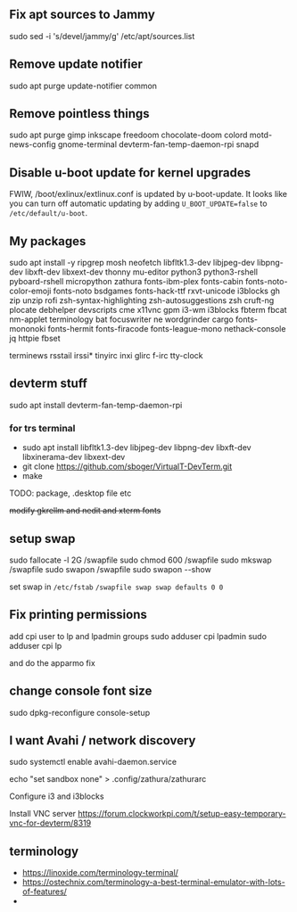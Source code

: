 
## Fix apt sources to Jammy
sudo sed -i 's/devel/jammy/g' /etc/apt/sources.list

## Remove update notifier
sudo apt purge update-notifier common


## Remove pointless things
sudo apt purge gimp inkscape freedoom chocolate-doom colord motd-news-config gnome-terminal devterm-fan-temp-daemon-rpi snapd 


## Disable u-boot update for kernel upgrades
FWIW, /boot/exlinux/extlinux.conf is updated by u-boot-update. It looks like you can turn off automatic updating by adding `U_BOOT_UPDATE=false` to `/etc/default/u-boot`.


## My packages
  
sudo apt install -y 
ripgrep mosh neofetch libfltk1.3-dev libjpeg-dev libpng-dev libxft-dev libxext-dev thonny mu-editor python3 python3-rshell pyboard-rshell micropython zathura fonts-ibm-plex fonts-cabin fonts-noto-color-emoji fonts-noto bsdgames fonts-hack-ttf rxvt-unicode i3blocks gh zip unzip rofi zsh-syntax-highlighting zsh-autosuggestions zsh cruft-ng plocate debhelper devscripts cme x11vnc gpm i3-wm i3blocks fbterm fbcat nm-applet terminology bat focuswriter ne wordgrinder cargo fonts-mononoki fonts-hermit fonts-firacode fonts-league-mono nethack-console jq httpie fbset


terminews rsstail irssi* tinyirc inxi glirc f-irc tty-clock


## devterm stuff

sudo apt install devterm-fan-temp-daemon-rpi

### for trs terminal

- sudo apt install libfltk1.3-dev libjpeg-dev libpng-dev libxft-dev libxinerama-dev libxext-dev
- git clone https://github.com/sboger/VirtualT-DevTerm.git
- make

TODO: package, .desktop file etc

~~modify gkrellm and nedit and xterm fonts~~


## setup swap

sudo fallocate -l 2G /swapfile
sudo chmod 600 /swapfile
sudo mkswap /swapfile
sudo swapon /swapfile
sudo swapon --show
   
set swap in `/etc/fstab`
`/swapfile swap swap defaults 0 0`


## Fix printing permissions
add cpi user to lp and lpadmin groups
sudo adduser cpi lpadmin
sudo adduser cpi lp

and do the apparmo fix


## change console font size
sudo dpkg-reconfigure console-setup
  
  
## I want Avahi / network discovery
 sudo systemctl enable avahi-daemon.service
  

echo "set sandbox none" > .config/zathura/zathurarc


  Configure i3 and i3blocks
  
  
  Install VNC server
  https://forum.clockworkpi.com/t/setup-easy-temporary-vnc-for-devterm/8319
  
  
  
  
## terminology

- https://linoxide.com/terminology-terminal/
- https://ostechnix.com/terminology-a-best-terminal-emulator-with-lots-of-features/
- 